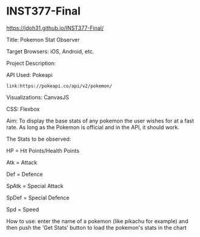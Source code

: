 # INST377-Final
https://jdoh31.github.io/INST377-Final/

Title: Pokemon Stat Observer

Target Browsers: iOS, Android, etc.

Project Description: 

  API Used: Pokeapi 
  
    link:https://pokeapi.co/api/v2/pokemon/  
    
  Visualizations: CanvasJS
  
  CSS: Flexbox
  
  Aim: To display the base stats of any pokemon the user wishes for at a fast rate. As long as the Pokemon is official and in the API, it should work.


The Stats to be observed:

HP = Hit Points/Health Points

Atk = Attack

Def = Defence

SpAtk = Special Attack

SpDef = Special Defence

Spd = Speed

How to use: enter the name of a pokemon (like pikachu for example) and then push the 'Get Stats' button to load the pokemon's stats in the chart

